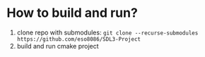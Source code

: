 # How to build and run?
1. clone repo with submodules: ```git clone --recurse-submodules https://github.com/eso8086/SDL3-Project```
2. build and run cmake project
